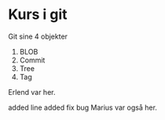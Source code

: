 # Kurs i git

Git sine 4 objekter

1. BLOB
2. Commit
3. Tree
4. Tag

Erlend var her.

added line
added fix bug
Marius var også her.
